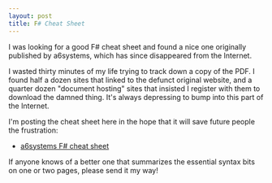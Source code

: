 ```yaml
---
layout: post
title: F# Cheat Sheet
---
```


I was looking for a good F# cheat sheet and found a nice one originally published by a6systems,
which has since disappeared from the Internet.

I wasted thirty minutes of my life trying to track down a copy of the PDF. I found half a dozen
sites that linked to the defunct original website, and a quarter dozen "document hosting" sites
that insisted I register with them to download the damned thing. It's always depressing to bump
into this part of the Internet.

I'm posting the cheat sheet here in the hope that it will save future people the frustration:

  * [a6systems F# cheat sheet](/code/fsharp/fsharp-cheat-sheet.pdf)

If anyone knows of a better one that summarizes the essential syntax bits on one or two pages,
please send it my way!
